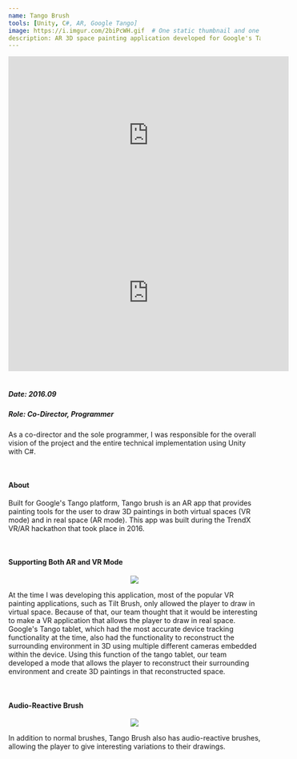 ```yaml
---
name: Tango Brush
tools: [Unity, C#, AR, Google Tango]
image: https://i.imgur.com/2biPcWH.gif  # One static thumbnail and one animated thumbnail locally.
description: AR 3D space painting application developed for Google's Tango platform.  # 2016
---
```


<!-- Tech Demo (e.g. Video & Images) -->
<div class="video">
    <iframe width="560" height="315" src="https://www.youtube.com/embed/oUEHRNd2Uew" title="YouTube video player" frameborder="0" allow="accelerometer; autoplay; clipboard-write; encrypted-media; gyroscope; picture-in-picture" allowfullscreen></iframe>
</div>

<div class="video">
    <iframe width="560" height="315" src="https://www.youtube.com/embed/Tfvb4kDMVFo" title="YouTube video player" frameborder="0" allow="accelerometer; autoplay; clipboard-write; encrypted-media; gyroscope; picture-in-picture" allowfullscreen></iframe>
</div>

<br>

<!-- Detailed Role & Date -->
##### Date: 2016.09
##### Role: Co-Director, Programmer

As a co-director and the sole programmer, I was responsible for the overall vision of the project and the entire technical implementation using Unity with C#.

<br>

<!-- Abstract / About -->
#### About

Built for Google's Tango platform, Tango brush is an AR app that provides painting tools for the user to draw 3D paintings in both virtual spaces (VR mode) and in real space (AR mode). This app was built during the TrendX VR/AR hackathon that took place in 2016.

<br>

<!-- Technical Features & Challenges & Highlights -->
#### Supporting Both AR and VR Mode

<center> <img src="https://i.imgur.com/spXGLy1.png"/> </center>

At the time I was developing this application, most of the popular VR painting applications, such as Tilt Brush, only allowed the player to draw in virtual space. Because of that, our team thought that it would be interesting to make a VR application that allows the player to draw in real space. Google's Tango tablet, which had the most accurate device tracking functionality at the time, also had the functionality to reconstruct the surrounding environment in 3D using multiple different cameras embedded within the device. Using this function of the tango tablet, our team developed a mode that allows the player to reconstruct their surrounding environment and create 3D paintings in that reconstructed space.

<br>

#### Audio-Reactive Brush

<center> <img src="https://i.imgur.com/2biPcWH.gif"/> </center>

In addition to normal brushes, Tango Brush also has audio-reactive brushes, allowing the player to give interesting variations to their drawings.

<br>

<!-- Miscellaneous (e.g. Awards & Links) -->

